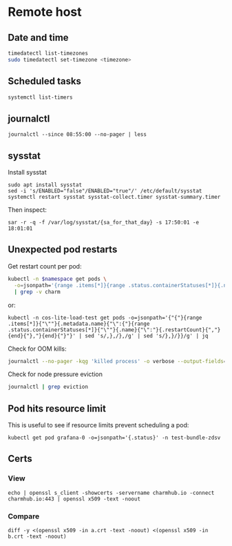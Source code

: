 # Remote host

## Date and time

```bash
timedatectl list-timezones
sudo timedatectl set-timezone <timezone>
```

## Scheduled tasks

```bash
systemctl list-timers

```

## journalctl
```shell
journalctl --since 08:55:00 --no-pager | less
```

## sysstat
Install sysstat
```shell
sudo apt install sysstat
sed -i 's/ENABLED="false"/ENABLED="true"/' /etc/default/sysstat
systemctl restart sysstat sysstat-collect.timer sysstat-summary.timer
```

Then inspect:

```shell
sar -r -q -f /var/log/sysstat/{sa_for_that_day} -s 17:50:01 -e 18:01:01
```

## Unexpected pod restarts
Get restart count per pod:
```bash
kubectl -n $namespace get pods \
  -o=jsonpath='{range .items[*]}{range .status.containerStatuses[*]}{.name}{" "}{.restartCount}{"\n"}{end}{end}' \
  | grep -v charm
```
or:
```commandline
kubectl -n cos-lite-load-test get pods -o=jsonpath='{"{"}{range .items[*]}{"\""}{.metadata.name}{"\":{"}{range .status.containerStatuses[*]}{"\""}{.name}{"\":"}{.restartCount}{","}{end}{"},"}{end}{"}"}' | sed 's/,},/},/g' | sed 's/},}/}}/g' | jq
```

Check for OOM kills:
```bash
journalctl --no-pager -kqg 'killed process' -o verbose --output-fields=MESSAGE
```

Check for node pressure eviction
```bash
journalctl | grep eviction
```

## Pod hits resource limit
This is useful to see if resource limits prevent scheduling a pod:

```shell
kubectl get pod grafana-0 -o=jsonpath='{.status}' -n test-bundle-zdsv
```

## Certs

### View
```shell
echo | openssl s_client -showcerts -servername charmhub.io -connect charmhub.io:443 | openssl x509 -text -noout
```

### Compare
```shell
diff -y <(openssl x509 -in a.crt -text -noout) <(openssl x509 -in b.crt -text -noout)
```
